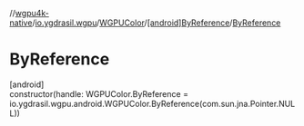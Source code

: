 //[wgpu4k-native](../../../../index.md)/[io.ygdrasil.wgpu](../../index.md)/[WGPUColor](../index.md)/[[android]ByReference](index.md)/[ByReference](-by-reference.md)

# ByReference

[android]\
constructor(handle: WGPUColor.ByReference = io.ygdrasil.wgpu.android.WGPUColor.ByReference(com.sun.jna.Pointer.NULL))